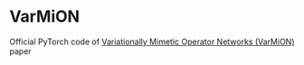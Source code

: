 # VarMiON
Official PyTorch code of [Variationally Mimetic Operator Networks (VarMiON)](https://arxiv.org/abs/2209.12871) paper
